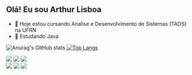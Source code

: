 ## Olá! Eu sou Arthur Lisboa

- 🔭 Hoje estou cursando Analise e Desenvolvimento de Sistemas (TADS) na UFRN
- 🌱 Estudando Java


![Anurag's GitHub stats](https://github-readme-stats.vercel.app/api?username=arthurlbsilva&show_icons=true&theme=tokyonight)
[![Top Langs](https://github-readme-stats.vercel.app/api/top-langs/?username=arthurlbsilva&layout=compact&theme=tokyonight)](https://github.com/anuraghazra/github-readme-stats)

<div>
  <img src="https://cdn.jsdelivr.net/gh/devicons/devicon@latest/icons/cplusplus/cplusplus-original.svg" />
  <img src="https://cdn.jsdelivr.net/gh/devicons/devicon@latest/icons/java/java-original.svg" />
  <img src="https://cdn.jsdelivr.net/gh/devicons/devicon@latest/icons/adonisjs/adonisjs-original.svg" />
</div>





<div> 
<a href="https://www.instagram.com/arthrlisboa/" target="_blank"><img src="https://img.shields.io/badge/Instagram-E4405F?style=for-the-badge&logo=instagram&logoColor=white"></a>
<a href= "mailto:arthurlbsilva118@gmail.com"><img src= "https://img.shields.io/badge/Gmail-D14836?style=for-the-badge&logo=gmail&logoColor=white" target="_blank"></a>
<a href= "https://www.linkedin.com/in/arthur-lisboa-a7b44b273/"><img src= "https://img.shields.io/badge/LinkedIn-0077B5?style=for-the-badge&logo=linkedin&logoColor=white" target="_blank"></a>
</div>
